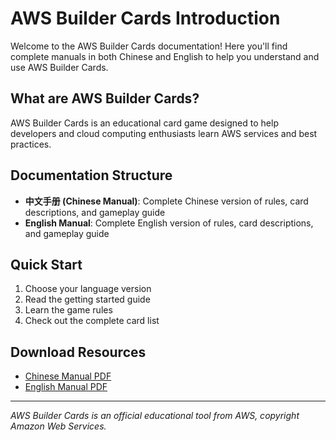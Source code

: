 # AWS Builder Cards Introduction

Welcome to the AWS Builder Cards documentation! Here you'll find complete manuals in both Chinese and English to help you understand and use AWS Builder Cards.

## What are AWS Builder Cards?

AWS Builder Cards is an educational card game designed to help developers and cloud computing enthusiasts learn AWS services and best practices.

## Documentation Structure

- **中文手册 (Chinese Manual)**: Complete Chinese version of rules, card descriptions, and gameplay guide
- **English Manual**: Complete English version of rules, card descriptions, and gameplay guide

## Quick Start

1. Choose your language version
2. Read the getting started guide
3. Learn the game rules
4. Check out the complete card list

## Download Resources

- [Chinese Manual PDF](./zh/aws-builder-cards-zh.pdf)
- [English Manual PDF](./en/aws-builder-cards-en.pdf)

---

*AWS Builder Cards is an official educational tool from AWS, copyright Amazon Web Services.*